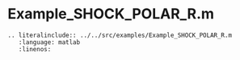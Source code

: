 # Example_SHOCK_POLAR_R.m

```{eval-rst}
.. literalinclude:: ../../src/examples/Example_SHOCK_POLAR_R.m
   :language: matlab
   :linenos:
```
